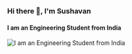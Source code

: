 ### Hi there 👋, I'm Sushavan
#### I am an Engineering Student from India
![I am an Engineering Student from India](https://wallpapercave.com/wp/wp1828912.png)
